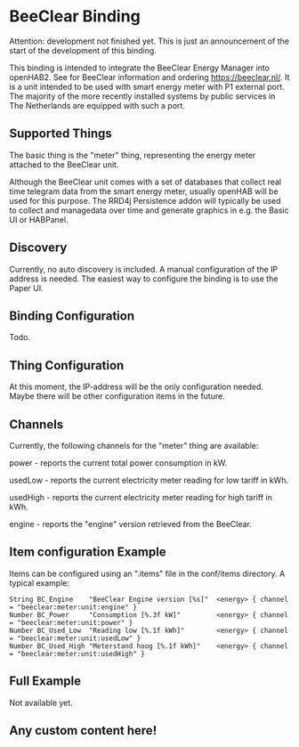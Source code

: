 # BeeClear Binding

Attention: development not finished yet. This is just an announcement of the start of the development of this binding.

This binding is intended to integrate the BeeClear Energy Manager into openHAB2. See for BeeClear information and ordering https://beeclear.nl/. It is a unit intended to be used with smart energy meter with P1 external port.
The majority of the more recently installed systems by public services in The Netherlands are equipped with such a port.    

## Supported Things

The basic thing is the "meter" thing, representing the energy meter attached to the BeeClear unit.

Although the BeeClear unit comes with a set of databases that collect real time telegram data from the smart 
energy meter, usually openHAB will be used for this purpose. 
The RRD4j Persistence addon will typically be used to collect and managedata over time and generate graphics 
in e.g. the Basic UI or HABPanel.     

## Discovery

Currently, no auto discovery is included. A manual configuration of the IP address is needed. The easiest way to configure
the binding is to use the Paper UI.

## Binding Configuration

Todo.

## Thing Configuration

At this moment, the IP-address will be the only configuration needed. Maybe there will be other configuration items in
the future.

## Channels

Currently, the following channels for the "meter" thing are available:

power - reports the current total power consumption in kW.

usedLow - reports the current electricity meter reading for low tariff in kWh.

usedHigh - reports the current electricity meter reading for high tariff in kWh.

engine - reports the "engine" version retrieved from the BeeClear.

## Item configuration Example

Items can be configured using an ".items" file in the conf/items directory. A typical example:


```
String BC_Engine    "BeeClear Engine version [%s]"  <energy> { channel = "beeclear:meter:unit:engine" }
Number BC_Power     "Consumption [%.3f kW]"         <energy> { channel = "beeclear:meter:unit:power" }
Number BC_Used_Low  "Reading low [%.1f kWh]"        <energy> { channel = "beeclear:meter:unit:usedLow" }
Number BC_Used_High "Meterstand hoog [%.1f kWh]"    <energy> { channel = "beeclear:meter:unit:usedHigh" }
```


## Full Example

Not available yet.

## Any custom content here!



